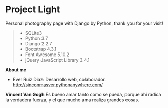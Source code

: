 # Project Light
Personal photography page with Django by Python, thank you for your visit!

> - SQLite3
> - Python 3.7
> - Django 2.2.7
> - Bootstrap 4.3.1
> - Font Awesome 5.10.2
> - jQuery JavaScript Library 3.4.1


**About me**
- Ever Ruiz Diaz: Desarrollo web, colaborador. http://sinconmasver.pythonanywhere.com/

**Vincent Van Gogh**
Es bueno amar tanto como se pueda, porque ahí radica la verdadera fuerza, y el que mucho ama realiza grandes cosas.